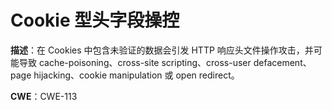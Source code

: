 # Cookie 型头字段操控

**描述**：在 Cookies 中包含未验证的数据会引发 HTTP 响应头文件操作攻击，并可能导致 cache-poisoning、cross-site scripting、cross-user defacement、page hijacking、cookie manipulation 或 open redirect。

**CWE**：CWE-113